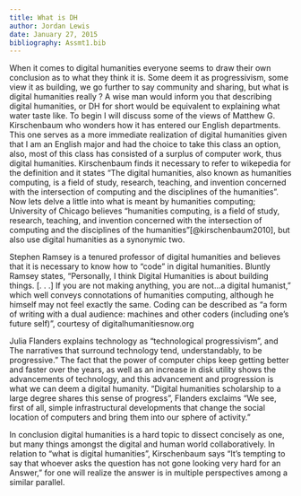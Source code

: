 ```yaml
---
title: What is DH
author: Jordan Lewis
date: January 27, 2015
bibliography: Assmt1.bib
---
```


When it comes to digital humanities everyone seems to draw their own conclusion as to what they think it is. Some deem it as progressivism, some view it as building, we go further to say community and sharing, but what is digital humanities really ? A wise man would inform you that describing digital humanities, or DH for short would be equivalent to explaining what water taste like. To begin I will discuss some of the views of Matthew G. Kirschenbaum who wonders how it has entered our English departments. This one serves as a more immediate realization of digital humanities given that I am an English major and had the choice to take this class an option, also, most of this class has consisted of a surplus of computer work, thus digital humanities. Kirschenbaum finds it necessary to refer to wikepedia for the definition and it states “The digital humanities, also known as humanities computing, is a field of study, research, teaching, and invention concerned with the intersection of computing and the disciplines of the humanities”. Now lets delve a little into what is meant by humanities computing; University of Chicago believes “humanities computing, is a field of study, research, teaching, and invention concerned with the intersection of computing and the disciplines of the humanities”[@kirschenbaum2010], but also use digital humanities as a synonymic two. 

Stephen Ramsey is a tenured professor of digital humanities and believes that it is necessary to know how to “code” in digital humanities. Bluntly Ramsey states, “Personally, I think Digital Humanities is about building things. [. . .] If you are not making anything, you are not…a digital humanist,” which well conveys connotations of humanities computing, although he himself may not feel exactly the same. Coding can be described as “a form of writing with a dual audience: machines and other coders (including one’s future self)”, courtesy of digitalhumanitiesnow.org

Julia Flanders explains technology as “technological progressivism”, and The narratives that surround technology tend, understandably, to be progressive.” The fact that the power of computer chips keep getting better and faster over the years, as well as an increase in disk utility shows the advancements of technology, and this advancement and progression is what we can deem a digital humanity. “Digital humanities scholarship to a large degree shares this sense of progress”, Flanders exclaims “We see, first of all, simple infrastructural developments that change the social location of computers and bring them into our sphere of activity.” 

In conclusion digital humanities is a hard topic to dissect concisely as one, but many things amongst the digital and human world collaboratively. In relation to “what is digital humanities”, Kirschenbaum says “It’s tempting
to say that whoever asks the question has not gone looking very hard for an
Answer,” for one will realize the answer is in multiple perspectives among a similar parallel.





